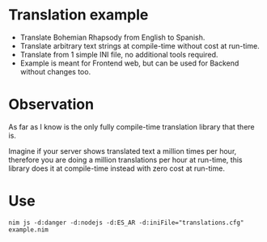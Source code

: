 # Translation example

- Translate Bohemian Rhapsody from English to Spanish.
- Translate arbitrary text strings at compile-time without cost at run-time.
- Translate from 1 simple INI file, no additional tools required.
- Example is meant for Frontend web, but can be used for Backend without changes too.


# Observation

As far as I know is the only fully compile-time translation library that there is.

Imagine if your server shows translated text a million times per hour,
therefore you are doing a million translations per hour at run-time,
this library does it at compile-time instead with zero cost at run-time.


# Use

`nim js -d:danger -d:nodejs -d:ES_AR -d:iniFile="translations.cfg" example.nim`
